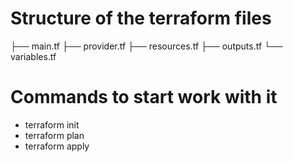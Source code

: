 # Structure of the terraform files

├── main.tf
├── provider.tf
├── resources.tf
├── outputs.tf
└── variables.tf

# Commands to start work with it

- terraform init
- terraform plan
- terraform apply